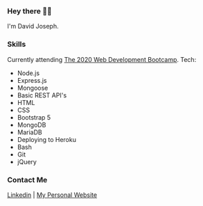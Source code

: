 ### Hey there 👋👀

I'm David Joseph.

### Skills

Currently attending [The 2020 Web Development Bootcamp](https://www.udemy.com/course/the-complete-web-development-bootcamp/).
Tech:

- Node.js
- Express.js
- Mongoose
- Basic REST API's
- HTML
- CSS
- Bootstrap 5
- MongoDB
- MariaDB
- Deploying to Heroku
- Bash
- Git
- jQuery

### Contact Me

[Linkedin](https://www.linkedin.com/in/david-joseph-75a7b71b5/) | [My Personal Website](https://DEEJ4Y.github.io/Stylized-Personal-Website/)
